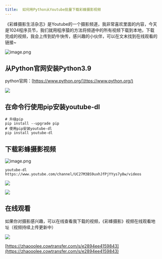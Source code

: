 ```yaml
---
title:  如何用Python从Youtube批量下载彩蜂摄影视频
---
```

《彩蜂摄影生活杂志》是Youtube的一个摄影频道，我非常喜欢里面的内容，今天是1024程序员节，我们就用程序猿的方法将频道中的所有视频下载到本地，下载完成的视频，我会上传到奶牛快传，感兴趣的小伙伴，可以在文末找到在线观看的链接~

![image.png](https://www.v2fy.com/asset/0i/jikemiji/jikemiji-md/2020-10-24-youtube-dl.assets/1240-20201024154138236.png)


## 从Python官网安装Python3.9

python官网：[https://www.python.org/](ttps://www.python.org/)

![](https://www.v2fy.com/asset/0i/jikemiji/jikemiji-md/2020-10-24-youtube-dl.assets/1240-20201024154142684.png)


## 在命令行使用pip安装youtube-dl

```
# 升级pip
pip install --upgrade pip
# 使用pip安装youtube-dl
pip install youtube-dl
```

## 下载彩蜂摄影视频

![image.png](https://www.v2fy.com/asset/0i/jikemiji/jikemiji-md/2020-10-24-youtube-dl.assets/1240-20201024154146960.png)

```
youtube-dl  https://www.youtube.com/channel/UC27M3BS9uxhJfPjYYys7y8w/videos
```




![](https://www.v2fy.com/asset/0i/jikemiji/jikemiji-md/2020-10-24-youtube-dl.assets/1240-20201024154151989.png)


![](https://www.v2fy.com/asset/0i/jikemiji/jikemiji-md/2020-10-24-youtube-dl.assets/1240-20201024154156966.png)

## 在线观看

如果你对摄影感兴趣，可以在线查看我下载的视频，《彩蜂摄影》视频在线观看地址（视频持续上传更新中）

![](https://www.v2fy.com/asset/0i/jikemiji/jikemiji-md/2020-10-24-youtube-dl.assets/1240-20201024154200036.png)


[https://zhaooolee.cowtransfer.com/s/e2894ee4159843](https://zhaooolee.cowtransfer.com/s/e2894ee4159843)